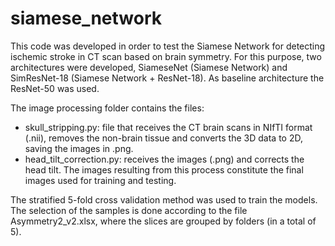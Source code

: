 # siamese_network

This code was developed in order to test the Siamese Network for detecting ischemic stroke in CT scan based on brain symmetry. For this purpose, two architectures were developed, SiameseNet (Siamese Network) and SimResNet-18 (Siamese Network + ResNet-18). As baseline architecture the ResNet-50 was used.

The image processing folder contains the files:
- skull_stripping.py: file that receives the CT brain scans in NIfTI format (.nii), removes the non-brain tissue and converts the 3D data to 2D, saving the images in .png.
- head_tilt_correction.py: receives the images (.png) and corrects the head tilt. The images resulting from this process constitute the final images used for training and testing.

The stratified 5-fold cross validation method was used to train the models. The selection of the samples is done according to the file Asymmetry2_v2.xlsx, where the slices are grouped by folders (in a total of 5).
